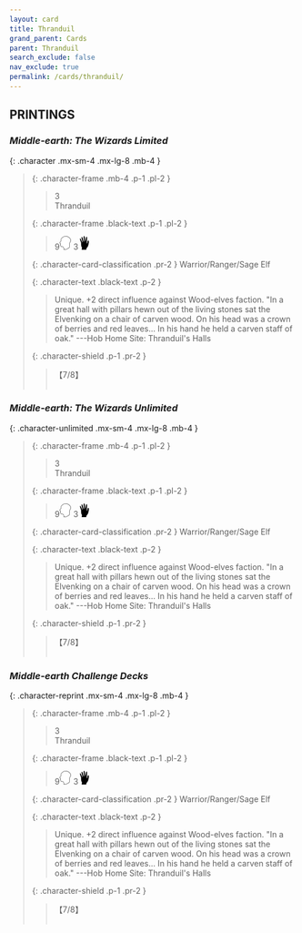 ```yaml
---
layout: card
title: Thranduil
grand_parent: Cards
parent: Thranduil
search_exclude: false
nav_exclude: true
permalink: /cards/thranduil/
---
```


## PRINTINGS


### _Middle-earth: The Wizards Limited_

{: .character .mx-sm-4 .mx-lg-8 .mb-4 }
> {: .character-frame .mb-4 .p-1 .pl-2 }
> > <div class="card-mp">3</div>
> > <div class="character-card-name">Thranduil</div>
>
> {: .character-frame .black-text .p-1 .pl-2 }
> > 9![](/assets/images/mind.svg) 3![](/assets/images/di.svg)
>
> {: .character-card-classification .pr-2 }
> Warrior/Ranger/Sage Elf
>
> {: .character-text .black-text .p-2 }
> > Unique. +2 direct influence against Wood-elves faction.  "In a great hall with pillars hewn out of the living stones sat the Elvenking on a chair of carven wood. On his head was a crown of berries and red leaves... In his hand he held a carven staff of oak." ---Hob  Home Site: Thranduil's Halls 
>
> {: .character-shield .p-1 .pr-2 }
> > <div class="card-shield">【7/8】</div>
> > <div class="card-corruption">&nbsp;</div>

### _Middle-earth: The Wizards Unlimited_

{: .character-unlimited .mx-sm-4 .mx-lg-8 .mb-4 }
> {: .character-frame .mb-4 .p-1 .pl-2 }
> > <div class="card-mp">3</div>
> > <div class="character-card-name">Thranduil</div>
>
> {: .character-frame .black-text .p-1 .pl-2 }
> > 9![](/assets/images/mind.svg) 3![](/assets/images/di.svg)
>
> {: .character-card-classification .pr-2 }
> Warrior/Ranger/Sage Elf
>
> {: .character-text .black-text .p-2 }
> > Unique. +2 direct influence against Wood-elves faction.  "In a great hall with pillars hewn out of the living stones sat the Elvenking on a chair of carven wood. On his head was a crown of berries and red leaves... In his hand he held a carven staff of oak." ---Hob  Home Site: Thranduil's Halls 
>
> {: .character-shield .p-1 .pr-2 }
> > <div class="card-shield">【7/8】</div>
> > <div class="card-corruption">&nbsp;</div>

### _Middle-earth Challenge Decks_

{: .character-reprint .mx-sm-4 .mx-lg-8 .mb-4 }
> {: .character-frame .mb-4 .p-1 .pl-2 }
> > <div class="card-mp">3</div>
> > <div class="character-card-name">Thranduil</div>
>
> {: .character-frame .black-text .p-1 .pl-2 }
> > 9![](/assets/images/mind.svg) 3![](/assets/images/di.svg)
>
> {: .character-card-classification .pr-2 }
> Warrior/Ranger/Sage Elf
>
> {: .character-text .black-text .p-2 }
> > Unique. +2 direct influence against Wood-elves faction.  "In a great hall with pillars hewn out of the living stones sat the Elvenking on a chair of carven wood. On his head was a crown of berries and red leaves... In his hand he held a carven staff of oak." ---Hob  Home Site: Thranduil's Halls 
>
> {: .character-shield .p-1 .pr-2 }
> > <div class="card-shield">【7/8】</div>
> > <div class="card-corruption">&nbsp;</div>
